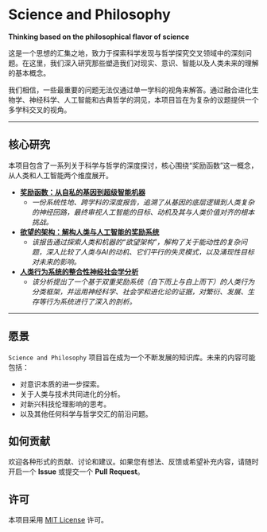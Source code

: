 # Science and Philosophy

**Thinking based on the philosophical flavor of science**

[](https://opensource.org/licenses/MIT)

这是一个思想的汇集之地，致力于探索科学发现与哲学探究交叉领域中的深刻问题。在这里，我们深入研究那些塑造我们对现实、意识、智能以及人类未来的理解的基本概念。

我们相信，一些最重要的问题无法仅通过单一学科的视角来解答。通过融合进化生物学、神经科学、人工智能和古典哲学的洞见，本项目旨在为复杂的议题提供一个多学科交叉的视角。

-----

## 核心研究

本项目包含了一系列关于科学与哲学的深度探讨，核心围绕“奖励函数”这一概念，从人类和人工智能两个维度展开。

  * **[奖励函数：从自私的基因到超级智能机器](https://github.com/maozida880/Science-and-Philosophy/blob/main/%E5%A5%96%E5%8A%B1%E5%87%BD%E6%95%B0%EF%BC%9A%E4%BA%BA%E4%B8%8E%E4%BA%BA%E5%B7%A5%E6%99%BA%E8%83%BD.md)**
      * *一份系统性地、跨学科的深度报告，追溯了从基因的底层逻辑到人类复杂的神经回路，最终审视人工智能的目标、动机及其与人类价值对齐的根本挑战。*
  * **[欲望的架构：解构人类与人工智能的奖励系统](https://github.com/maozida880/Science-and-Philosophy/blob/main/%E5%A5%96%E5%8A%B1%E5%87%BD%E6%95%B0%EF%BC%9A%E8%A7%A3%E6%9E%84%E4%BA%BA%E7%B1%BB%E4%B8%8E%E4%BA%BA%E5%B7%A5%E6%99%BA%E8%83%BD%E7%9A%84%E5%A5%96%E5%8A%B1%E7%B3%BB%E7%BB%9F.md)**
      * *该报告通过探索人类和机器的“欲望架构”，解构了关于能动性的复杂问题，深入比较了人类与AI的动机、它们平行的失灵模式，以及涌现性目标对未来的影响。*
  * **[人类行为系统的整合性神经社会学分析](https://github.com/maozida880/Science-and-Philosophy/blob/main/%E5%A5%96%E5%8A%B1%E7%B3%BB%E7%BB%9F%E4%B8%8E%E4%BA%BA%E7%B1%BB%E8%A1%8C%E4%B8%BA%E5%88%86%E7%B1%BB.md)**
      * *该分析提出了一个基于双重奖励系统（自下而上与自上而下）的人类行为分类框架，并运用神经科学、社会学和进化论的证据，对繁衍、发展、生存等行为系统进行了深入的剖析。*


-----

## 愿景

`Science and Philosophy` 项目旨在成为一个不断发展的知识库。未来的内容可能包括：

  * 对意识本质的进一步探索。
  * 关于人类与技术共同进化的分析。
  * 对新兴科技伦理影响的思考。
  * 以及其他任何科学与哲学交汇的前沿问题。

## 如何贡献

欢迎各种形式的贡献、讨论和建议。如果您有想法、反馈或希望补充内容，请随时开启一个 **Issue** 或提交一个 **Pull Request**。

## 许可

本项目采用 [MIT License]([LICENSE.md](https://github.com/user-attachments/files/21523048/LICENSE.md)) 许可。
